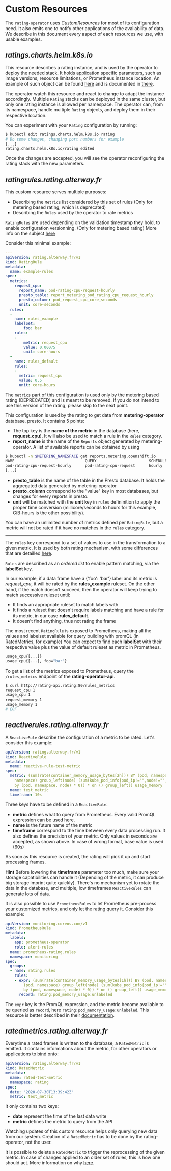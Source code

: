 # **Custom Resources**

The `rating-operator` uses *CustomResources* for most of its configuration need.
It also emits one to notify other applications of the availability of data.
We describe in this document every aspect of each resources we use, with usable examples.

## ***ratings**.charts.helm.k8s.io*

This resource describes a rating instance, and is used by the operator to deploy the needed stack.
It holds application specific parameters, such as image versions, resource limitations, or Prometheus instance location.
An example of such object can be found [here](/deploy/crds/charts.helm.k8s.io_v1alpha1_rating_cr.yaml) and is documented in [there](/documentation/CONFIGURE.md).

The operator watch this resource and react to change to adapt the instance accordingly.
Multiple `Rating` stacks can be deployed in the same cluster, but only one rating instance is allowed per namespace.
The operator can, from its namespace, handle multiple `Rating` objects, and deploy them in their respective location.

You can experiment with your `Rating` configuration by running:

```sh
$ kubectl edit ratings.charts.helm.k8s.io rating
# Do some changes, changing port numbers for example
[...]
rating.charts.helm.k8s.io/rating edited
```

Once the changes are accepted, you will see the operator reconfiguring the rating stack with the new parameters.

## ***ratingrules**.rating.alterway.fr*

This custom resource serves multiple purposes:

- Describing the `Metrics` list considered by this set of rules (Only for metering based rating, which is deprecated)
- Describing the `Rules` used by the operator to rate metrics

`RatingRules` are used depending on the validation timestamp they hold, to enable configuration versionning. (Only for metering based rating)
More info on the subject [here](/documentation/FEATURES.md)

Consider this minimal example:

```yml
---
apiVersion: rating.alterway.fr/v1
kind: RatingRule
metadata:
  name: example-rules
spec:
  metrics:
    request_cpu:
      report_name: pod-rating-cpu-request-hourly
      presto_table: report_metering_pod_rating_cpu_request_hourly
      presto_column: pod_request_cpu_core_seconds
      unit: core-seconds
  rules:
  -
    name: rules_example
    labelSet:
        foo: bar
    rules:
    -
        metric: request_cpu
        value: 0.00075
        unit: core-hours
  -
    name: rules_default
    rules:
    -
      metric: request_cpu
      value: 0.5
      unit: core-hours
```

The `metrics` part of this configuration is used only by the metering based rating (DEPRECATED) and is meant to be removed.
If you do not intend to use this version of the rating, please skip to the next point.

This configuration is used by the rating to get data from **metering-operator** database, presto.
It contains 5 points:

- The top key is the **name of the metric** in the database (here, **request_cpu**). It will also be used to match a rule in the `Rules` category.
- **report_name** is the name of the `Reports` object generated by metering-operator. A list of available reports can be obtained by using
  
```sh
$ kubectl -n $METERING_NAMESPACE get reports.metering.openshift.io
NAME                               QUERY                       SCHEDULE   RUNNING                  FAILED   LAST REPORT TIME       AGE
pod-rating-cpu-request-hourly      pod-rating-cpu-request      hourly     ReportingPeriodWaiting            2020-07-30T09:00:00Z   7d18h
[...]
```

- **presto_table** is the name of the table in the Presto database. It holds the aggregated data generated by metering-operator
- **presto_column** correspond to the "value" key in most databases, but changes for every reports in presto.
- **unit** will be matched with the **unit** key in `rules` defininition to apply the proper time conversion (millicore/seconds to hours for this example, GiB-hours is the other possibility).

You can have an unlimited number of metrics defined per `RatingRule`, but a metric will not be rated if it have no matches in the `rules` category.

----

The `rules` key correspond to a set of values to use in the transformation to a given metric.
It is used by both rating mechanism, with some differences that are detailled [here](/documentation/FEATURES.md).

`Rules` are described as an *ordered list* to enable pattern matching, via the **labelSet** key.

In our example, if a data frame have a {'foo': 'bar'} label and its metric is *request_cpu*, it will be rated by the **rules_example** ruleset.
On the other hand, if the match doesn't succeed, then the operator will keep trying to match successive ruleset until:

- It finds an appropriate ruleset to match labels with
- It finds a ruleset that doesn't require labels matching and have a rule for its metric, in our case **rules_default**.
- It doesn't find anything, thus not rating the frame

The most recent `RatingRule` is exposed to Prometheus, making all the values and labelset available for query building with promQL (in RatedMetrics, for example)
You can expect to find each **labelSet** with their respective value plus the value of default ruleset as metric in Prometheus.
```sh
usage_cpu{[...]}
usage_cpu{[...], foo="bar"}
```

To get a list of the metrics exposed to Prometheus, query the `/rules_metrics` endpoint of the **rating-operator-api**.

```sh
$ curl http://rating-api.rating:80/rules_metrics
request_cpu 1
usage_cpu 1
request_memory 1
usage_memory 1
# EOF
```

## ***reactiverules**.rating.alterway.fr*

A `ReactiveRule` describe the configuration of a metric to be rated.
Let's consider this example:

```yml
apiVersion: rating.alterway.fr/v1
kind: ReactiveRule
metadata:
  name: reactive-rule-test-metric
spec:
  metric: (sum(rate(container_memory_usage_bytes[2h])) BY (pod, namespace) + on (pod,
    namespace) group_left(node) (sum(kube_pod_info{pod_ip!="",node!="",host_ip!=""})
    by (pod, namespace, node) * 0)) * on () group_left() usage_memory
  name: test_metric
  timeframe: 10s
```

Three keys have to be defined in a `ReactiveRule`:

- **metric** defines what to query from Prometheus. Every valid PromQL expression can be used here.
- **name** is the future name of the metric
- **timeframe** correspond to the time between every data processing run. It also defines the precision of your metric. Only values in seconds are accepted, as shown above. In case of wrong format, base value is used (60s)

As soon as this resource is created, the rating will pick it up and start processing frames.

**Hint** Before lowering the **timeframe** parameter too much, make sure your storage capatibilities can handle it (Depending of the metric, it can produce big storage imprint quite quickly). There's no mechanism yet to rotate the data in the database, and multiple, low timeframes `ReactiveRules` can generate lots of data.

It is also possible to use `PrometheusRules` to let Prometheus pre-process your customized metrics, and only let the rating query it.
Consider this example:
```yaml
apiVersion: monitoring.coreos.com/v1
kind: PrometheusRule
metadata:
  labels:
    app: prometheus-operator
    role: alert-rules
  name: prometheus-rating.rules
  namespace: monitoring
spec:
  groups:
  - name: rating.rules
    rules:
    - expr: (sum(rate(container_memory_usage_bytes[1h])) BY (pod, namespace) + on
        (pod, namespace) group_left(node) (sum(kube_pod_info{pod_ip!="",node!="",host_ip!=""})
        by (pod, namespace, node) * 0)) * on () group_left() usage_memory
      record: rating:pod_memory_usage:unlabeled
```

The `expr` key is the PromQL expression, and the metric become available to be queried as `record`, here `rating:pod_memory_usage:unlabeled`.
This resource is better described in their [documentation](https://prometheus.io/docs/prometheus/latest/configuration/alerting_rules/).

## *ratedmetrics.rating.alterway.fr*

Everytime a rated frames is written to the database, a `RatedMetric` is emitted.
It contains informations about the metric, for other operators or applications to bind onto:

```yaml
apiVersion: rating.alterway.fr/v1
kind: RatedMetric
metadata:
  name: rated-test-metric
  namespace: rating
spec:
  date: "2020-07-30T13:39:42Z"
  metric: test_metric
```

It only contains two keys:

- **date** represent the time of the last data write
- **metric** defines the metric to query from the API

Watching updates of this custom resource helps only querying new data from our system.
Creation of a `RatedMetric` has to be done by the rating-operator, not the user.

It is possible to delete a `RatedMetric` to trigger the reprocessing of the given metric.
In case of changes applied to an older set of rules, this is how one should act. More information on why [here](/documentation/FEATURES.md).
